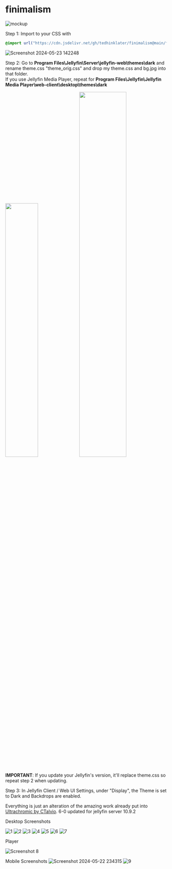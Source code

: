 # finimalism

![mockup](https://github.com/tedhinklater/finimalism/assets/66086488/3ae2e569-9cda-4a7a-9119-232e663b5df0)

Step 1: Import to your CSS with

```css
@import url("https://cdn.jsdelivr.net/gh/tedhinklater/finimalism@main/finimalism6-0.css");

```
![Screenshot 2024-05-23 142248](https://github.com/tedhinklater/finimalism/assets/66086488/9491a9d6-76b5-4aaf-a5cd-d81fce677d30)

Step 2: Go to **Program Files\Jellyfin\Server\jellyfin-web\themes\dark** and rename theme.css "theme_orig.css" and drop my theme.css and bg.jpg into that folder.<br>
If you use Jellyfin Media Player, repeat for **Program Files\Jellyfin\Jellyfin Media Player\web-client\desktop\themes\dark**

<img src="https://github.com/tedhinklater/finimalism/assets/66086488/38eef263-460c-4994-b214-e9b07cf051fb" width=45%>
<img src="https://github.com/tedhinklater/finimalism/assets/66086488/584196c3-8adc-4d92-866f-5dd75cfa2872" width=54%>

**IMPORTANT**: If you update your Jellyfin's version, it'll replace theme.css so repeat step 2 when updating.

Step 3: In Jellyfin Client / Web UI Settings, under "Display", the Theme is set to Dark and Backdrops are enabled. 

Everything is just an alteration of the amazing work already put into [Ultrachromic by CTalvio](https://github.com/CTalvio/Ultrachromic). 6-0 updated for jellyfin server 10.9.2

Desktop Screenshots

![1](https://github.com/tedhinklater/finimalism/assets/66086488/e4e8ad3c-2db3-4067-8a56-e21140de5c55)
![2](https://github.com/tedhinklater/finimalism/assets/66086488/6e95c0e9-aff1-42eb-8919-7a652cdca6d4)
![3](https://github.com/tedhinklater/finimalism/assets/66086488/7e8ed3cf-eff4-402e-ac74-dda65ca04d87)
![4](https://github.com/tedhinklater/finimalism/assets/66086488/c5e4d1c5-da92-4ddd-b2d6-fbec9cfeaa58)
![5](https://github.com/tedhinklater/finimalism/assets/66086488/bd9815e8-a404-4309-9cd6-476e89adb972)
![6](https://github.com/tedhinklater/finimalism/assets/66086488/bedbcb10-515c-493f-8076-6862ba9e313e)
![7](https://github.com/tedhinklater/finimalism/assets/66086488/d423d167-23b3-41c9-ac88-98c11ba77807)

Player

<img src="https://github.com/tedhinklater/finimalism/assets/66086488/976319a8-09eb-4bb8-be4d-1ebbc53e9180" alt="Screenshot 8">


Mobile Screenshots
![Screenshot 2024-05-22 234315](https://github.com/tedhinklater/finimalism/assets/66086488/4ae944c4-1272-4cdd-ac44-0ba24c3de8ee)
![9](https://github.com/tedhinklater/finimalism/assets/66086488/39c46511-682d-478a-9b1e-8e3a61453b76)

